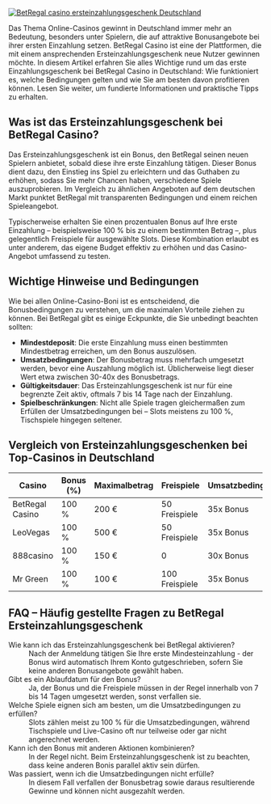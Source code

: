 [![BetRegal casino ersteinzahlungsgeschenk Deutschland](https://123-caf.pages.dev/gitsignup.png)](https://vrmoo.ru/Bt82HjjY)

<p>Das Thema Online-Casinos gewinnt in Deutschland immer mehr an Bedeutung, besonders unter Spielern, die auf attraktive Bonusangebote bei ihrer ersten Einzahlung setzen. BetRegal Casino ist eine der Plattformen, die mit einem ansprechenden Ersteinzahlungsgeschenk neue Nutzer gewinnen möchte. In diesem Artikel erfahren Sie alles Wichtige rund um das erste Einzahlungsgeschenk bei BetRegal Casino in Deutschland: Wie funktioniert es, welche Bedingungen gelten und wie Sie am besten davon profitieren können. Lesen Sie weiter, um fundierte Informationen und praktische Tipps zu erhalten.</p>  <h2>Was ist das Ersteinzahlungsgeschenk bei BetRegal Casino?</h2> <p>Das Ersteinzahlungsgeschenk ist ein Bonus, den BetRegal seinen neuen Spielern anbietet, sobald diese ihre erste Einzahlung tätigen. Dieser Bonus dient dazu, den Einstieg ins Spiel zu erleichtern und das Guthaben zu erhöhen, sodass Sie mehr Chancen haben, verschiedene Spiele auszuprobieren. Im Vergleich zu ähnlichen Angeboten auf dem deutschen Markt punktet BetRegal mit transparenten Bedingungen und einem reichen Spieleangebot.</p> <p>Typischerweise erhalten Sie einen prozentualen Bonus auf Ihre erste Einzahlung – beispielsweise 100 % bis zu einem bestimmten Betrag –, plus gelegentlich Freispiele für ausgewählte Slots. Diese Kombination erlaubt es unter anderem, das eigene Budget effektiv zu erhöhen und das Casino-Angebot umfassend zu testen.</p>  <h2>Wichtige Hinweise und Bedingungen</h2> <p>Wie bei allen Online-Casino-Boni ist es entscheidend, die Bonusbedingungen zu verstehen, um die maximalen Vorteile ziehen zu können. Bei BetRegal gibt es einige Eckpunkte, die Sie unbedingt beachten sollten:</p> <ul>   <li><strong>Mindestdeposit</strong>: Die erste Einzahlung muss einen bestimmten Mindestbetrag erreichen, um den Bonus auszulösen.</li>   <li><strong>Umsatzbedingungen</strong>: Der Bonusbetrag muss mehrfach umgesetzt werden, bevor eine Auszahlung möglich ist. Üblicherweise liegt dieser Wert etwa zwischen 30-40x des Bonusbetrags.</li>   <li><strong>Gültigkeitsdauer</strong>: Das Ersteinzahlungsgeschenk ist nur für eine begrenzte Zeit aktiv, oftmals 7 bis 14 Tage nach der Einzahlung.</li>   <li><strong>Spielbeschränkungen</strong>: Nicht alle Spiele tragen gleichermaßen zum Erfüllen der Umsatzbedingungen bei – Slots meistens zu 100 %, Tischspiele hingegen seltener.</li> </ul>  <h2>Vergleich von Ersteinzahlungsgeschenken bei Top-Casinos in Deutschland</h2> <table>   <thead>     <tr>       <th>Casino</th>       <th>Bonus (%)</th>       <th>Maximalbetrag</th>       <th>Freispiele</th>       <th>Umsatzbedingungen</th>     </tr>   </thead>   <tbody>     <tr>       <td>BetRegal Casino</td>       <td>100 %</td>       <td>200 €</td>       <td>50 Freispiele</td>       <td>35x Bonus</td>     </tr>     <tr>       <td>LeoVegas</td>       <td>100 %</td>       <td>500 €</td>       <td>50 Freispiele</td>       <td>35x Bonus</td>     </tr>     <tr>       <td>888casino</td>       <td>100 %</td>       <td>150 €</td>       <td>0</td>       <td>30x Bonus</td>     </tr>     <tr>       <td>Mr Green</td>       <td>100 %</td>       <td>100 €</td>       <td>100 Freispiele</td>       <td>35x Bonus</td>     </tr>   </tbody> </table>  <h2>FAQ – Häufig gestellte Fragen zu BetRegal Ersteinzahlungsgeschenk</h2> <dl>   <dt>Wie kann ich das Ersteinzahlungsgeschenk bei BetRegal aktivieren?</dt>   <dd>Nach der Anmeldung tätigen Sie Ihre erste Mindesteinzahlung - der Bonus wird automatisch Ihrem Konto gutgeschrieben, sofern Sie keine anderen Bonusangebote gewählt haben.</dd>      <dt>Gibt es ein Ablaufdatum für den Bonus?</dt>   <dd>Ja, der Bonus und die Freispiele müssen in der Regel innerhalb von 7 bis 14 Tagen umgesetzt werden, sonst verfallen sie.</dd>      <dt>Welche Spiele eignen sich am besten, um die Umsatzbedingungen zu erfüllen?</dt>   <dd>Slots zählen meist zu 100 % für die Umsatzbedingungen, während Tischspiele und Live-Casino oft nur teilweise oder gar nicht angerechnet werden.</dd>      <dt>Kann ich den Bonus mit anderen Aktionen kombinieren?</dt>   <dd>In der Regel nicht. Beim Ersteinzahlungsgeschenk ist zu beachten, dass keine anderen Bonis parallel aktiv sein dürfen.</dd>      <dt>Was passiert, wenn ich die Umsatzbedingungen nicht erfülle?</dt>   <dd>In diesem Fall verfallen der Bonusbetrag sowie daraus resultierende Gewinne und können nicht ausgezahlt werden.</dd> </dl>